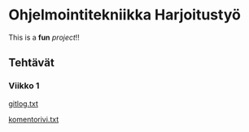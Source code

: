 # Ohjelmointitekniikka Harjoitustyö

This is a **fun** *project*!!

## Tehtävät
### Viikko 1

[gitlog.txt](laskarit/viikko1/gitlog.txt)

[komentorivi.txt](laskarit/viikko1/komentorivi.txt)

